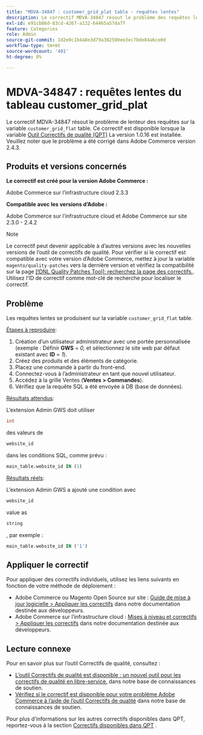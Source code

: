 ```yaml
---
title: "MDVA-34847 : customer_grid_plat table - requêtes lentes"
description: Le correctif MDVA-34847 résout le problème des requêtes lentes sur la table `customer_grid_plat`. Ce correctif est disponible lorsque l’[outil de correctifs de qualité (QPT)](/help/announcements/adobe-commerce-announcements/magento-quality-patches-released-new-tool-to-self-serve-quality-patches.md) 1.0.16 est installé. Veuillez noter que le problème a été corrigé dans Adobe Commerce version 2.4.3.
exl-id: e91cb86d-83cd-4267-a132-64465a57da7f
feature: Categories
role: Admin
source-git-commit: 1d2e0c1b4a8e3d79a362500ee3ec7bde84a6ce0d
workflow-type: tm+mt
source-wordcount: '401'
ht-degree: 0%

---
```


# MDVA-34847 : requêtes lentes du tableau customer_grid_plat

Le correctif MDVA-34847 résout le problème de lenteur des requêtes sur la variable `customer_grid_flat` table. Ce correctif est disponible lorsque la variable [Outil Correctifs de qualité (QPT)](/help/announcements/adobe-commerce-announcements/magento-quality-patches-released-new-tool-to-self-serve-quality-patches.md) La version 1.0.16 est installée. Veuillez noter que le problème a été corrigé dans Adobe Commerce version 2.4.3.

## Produits et versions concernés

**Le correctif est créé pour la version Adobe Commerce :**

Adobe Commerce sur l’infrastructure cloud 2.3.3

**Compatible avec les versions d’Adobe :**

Adobe Commerce sur l’infrastructure cloud et Adobe Commerce sur site 2.3.0 - 2.4.2

>[!NOTE]
>
>Le correctif peut devenir applicable à d’autres versions avec les nouvelles versions de l’outil de correctifs de qualité. Pour vérifier si le correctif est compatible avec votre version d’Adobe Commerce, mettez à jour la variable `magento/quality-patches` vers la dernière version et vérifiez la compatibilité sur la page [[!DNL Quality Patches Tool]: recherchez la page des correctifs.](https://devdocs.magento.com/quality-patches/tool.html#patch-grid). Utilisez l’ID de correctif comme mot-clé de recherche pour localiser le correctif.

## Problème

Les requêtes lentes se produisent sur la variable `customer_grid_flat` table.

<u>Étapes à reproduire</u>:

1. Création d’un utilisateur administrateur avec une portée personnalisée (exemple : Définir **GWS** = *0,* et sélectionnez le site web par défaut existant avec **ID** = *1*).
1. Créez des produits et des éléments de catégorie.
1. Placez une commande à partir du front-end.
1. Connectez-vous à l’administrateur en tant que nouvel utilisateur.
1. Accédez à la grille Ventes (**Ventes > Commandes**).
1. Vérifiez que la requête SQL a été envoyée à DB (base de données).

<u>Résultats attendus</u>:

L’extension Admin GWS doit utiliser

```sql
int
```

des valeurs de

```sql
website_id
```

dans les conditions SQL, comme prévu :

```sql
main_table.website_id IN (1)
```

<u>Résultats réels</u>:

L’extension Admin GWS a ajouté une condition avec

```sql
website_id
```

value as

```sql
string
```

, par exemple :

```sql
main_table.website_id IN ('1')
```

## Appliquer le correctif

Pour appliquer des correctifs individuels, utilisez les liens suivants en fonction de votre méthode de déploiement :

* Adobe Commerce ou Magento Open Source sur site : [Guide de mise à jour logicielle > Appliquer les correctifs](https://devdocs.magento.com/guides/v2.4/comp-mgr/patching/mqp.html) dans notre documentation destinée aux développeurs.
* Adobe Commerce sur l’infrastructure cloud : [Mises à niveau et correctifs > Appliquer les correctifs](https://devdocs.magento.com/cloud/project/project-patch.html) dans notre documentation destinée aux développeurs.

## Lecture connexe

Pour en savoir plus sur l’outil Correctifs de qualité, consultez :

* [L’outil Correctifs de qualité est disponible : un nouvel outil pour les correctifs de qualité en libre-service.](/help/announcements/adobe-commerce-announcements/magento-quality-patches-released-new-tool-to-self-serve-quality-patches.md) dans notre base de connaissances de soutien.
* [Vérifiez si le correctif est disponible pour votre problème Adobe Commerce à l’aide de l’outil Correctifs de qualité](/help/support-tools/patches-available-in-qpt-tool/check-patch-for-magento-issue-with-magento-quality-patches.md) dans notre base de connaissances de soutien.

Pour plus d’informations sur les autres correctifs disponibles dans QPT, reportez-vous à la section [Correctifs disponibles dans QPT](https://support.magento.com/hc/en-us/sections/360010506631-Patches-available-in-QPT-tool-) .
